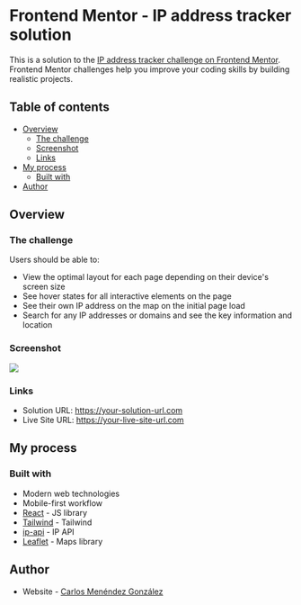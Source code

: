 # Frontend Mentor - IP address tracker solution

This is a solution to the [IP address tracker challenge on Frontend Mentor](https://www.frontendmentor.io/challenges/ip-address-tracker-I8-0yYAH0). Frontend Mentor challenges help you improve your coding skills by building realistic projects.

## Table of contents

- [Overview](#overview)
  - [The challenge](#the-challenge)
  - [Screenshot](#screenshot)
  - [Links](#links)
- [My process](#my-process)
  - [Built with](#built-with)
- [Author](#author)

## Overview

### The challenge

Users should be able to:

- View the optimal layout for each page depending on their device's screen size
- See hover states for all interactive elements on the page
- See their own IP address on the map on the initial page load
- Search for any IP addresses or domains and see the key information and location

### Screenshot

![](./result.jpg)

### Links

- Solution URL: https://your-solution-url.com
- Live Site URL: https://your-live-site-url.com

## My process

### Built with

- Modern web technologies
- Mobile-first workflow
- [React](https://reactjs.org/) - JS library
- [Tailwind](https://tailwindcss.com/) - Tailwind
- [ip-api](https://ip-api.com/) - IP API
- [Leaflet](https://leafletjs.com/) - Maps library

## Author

- Website - [Carlos Menéndez González](https://carlosmenendez.dev/)
